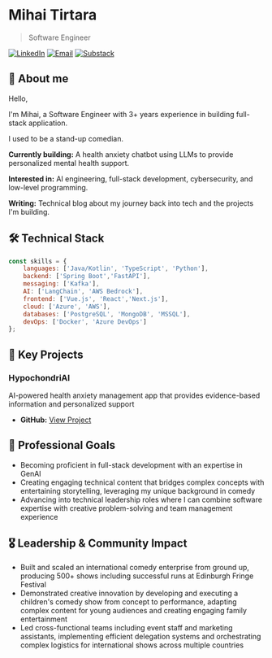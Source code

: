 # Mihai Tirtara

> Software Engineer 
>
> 
[![LinkedIn](https://img.shields.io/badge/LinkedIn-Connect-blue)](https://www.linkedin.com/in/mihai-tirtara-48b73a15a/)
[![Email](https://img.shields.io/badge/Email-Contact-red)](mailto:mihai.tirtara@gmail.com)
[![Substack](https://img.shields.io/badge/Substack-Read-orange)](https://substack.com/@mihai98)

## 👋 About me 
Hello,

I'm Mihai, a Software Engineer with 3+ years experience in building full-stack application.

I used to be a stand-up comedian. 

**Currently building:** A health anxiety chatbot using LLMs to provide personalized mental health support.

**Interested in:** AI engineering, full-stack development, cybersecurity, and low-level programming.

**Writing:** Technical blog about my journey back into tech and the projects I'm building.

## 🛠️ Technical Stack
```javascript
const skills = {
    languages: ['Java/Kotlin', 'TypeScript', 'Python'],
    backend: ['Spring Boot','FastAPI'],
    messaging: ['Kafka'],
    AI: ['LangChain', 'AWS Bedrock'],
    frontend: ['Vue.js', 'React','Next.js'],
    cloud: ['Azure', 'AWS'],
    databases: ['PostgreSQL', 'MongoDB', 'MSSQL'],
    devOps: ['Docker', 'Azure DevOps']
};
```
## 🚀 Key Projects

### HypochondriAI
AI-powered health anxiety management app that provides evidence-based information and personalized support
* **GitHub:** [View Project](https://github.com/Mihai-Tirtara/HypochondriAI)



## 🎯 Professional Goals
- Becoming proficient in full-stack development with an expertise in GenAI
- Creating engaging technical content that bridges complex concepts with entertaining storytelling, leveraging my unique background in comedy
- Advancing into technical leadership roles where I can combine software expertise with creative problem-solving and team management experience

## 🎖️ Leadership & Community Impact

- Built and scaled an international comedy enterprise from ground up, producing 500+ shows including successful runs at Edinburgh Fringe Festival 
- Demonstrated creative innovation by developing and executing a children's comedy show from concept to performance, adapting complex content for young audiences and creating engaging family entertainment
- Led cross-functional teams including event staff and marketing assistants, implementing efficient delegation systems and orchestrating complex logistics for international shows across multiple countries

